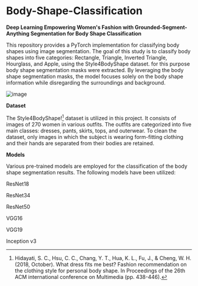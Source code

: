 # Body-Shape-Classification
**Deep Learning Empowering Women's Fashion with Grounded-Segment-Anything Segmentation for Body Shape Classification**

This repository provides a PyTorch implementation for classifying body shapes using image segmentation. The goal of this study is to classify body shapes into five categories: Rectangle, Triangle, Inverted Triangle, Hourglass, and Apple, using the Style4BodyShape dataset. for this purpose body shape segmentation masks were extracted. By leveraging the body shape segmentation masks, the model focuses solely on the body shape information while disregarding the surroundings and background. 

![image](https://github.com/Mahsa33/Body-Shape-Classification/assets/53941450/129ca327-bbf5-4d9f-a961-76345d8660dd)


**Dataset**

The Style4BodyShape![^1] dataset is utilized in this project. It consists of images of 270 women in various outfits. The outfits are categorized into five main classes: dresses, pants, skirts, tops, and outerwear. To clean the dataset, only images in which the subject is wearing form-fitting clothing and their hands are separated from their bodies are retained.

**Models**

Various pre-trained models are employed for the classification of the body shape segmentation results. The following models have been utilized:

ResNet18

ResNet34

ResNet50

VGG16

VGG19

Inception v3

[^1]:Hidayati, S. C., Hsu, C. C., Chang, Y. T., Hua, K. L., Fu, J., & Cheng, W. H. (2018, October). What dress fits me best? Fashion recommendation on the clothing style for personal body shape. In Proceedings of the 26th ACM international conference on Multimedia (pp. 438-446).
